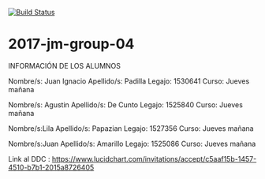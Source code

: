 [![Build Status](https://travis-ci.com/dds-utn/2017-jm-group-04.png)](https://travis-ci.org/dds-utn/2017-jm-group-04)

# 2017-jm-group-04

INFORMACIÓN DE LOS ALUMNOS

Nombre/s: Juan Ignacio Apellido/s: Padilla Legajo: 1530641 Curso: Jueves mañana

Nombre/s: Agustin Apellido/s: De Cunto Legajo: 1525840 Curso: Jueves mañana

Nombre/s:Lila Apellido/s: Papazian Legajo: 1527356 Curso: Jueves mañana

Nombre/s:Juan Apellido/s: Amarillo Legajo: 1525086 Curso: Jueves mañana

Link al DDC : https://www.lucidchart.com/invitations/accept/c5aaf15b-1457-4510-b7b1-2015a8726405
